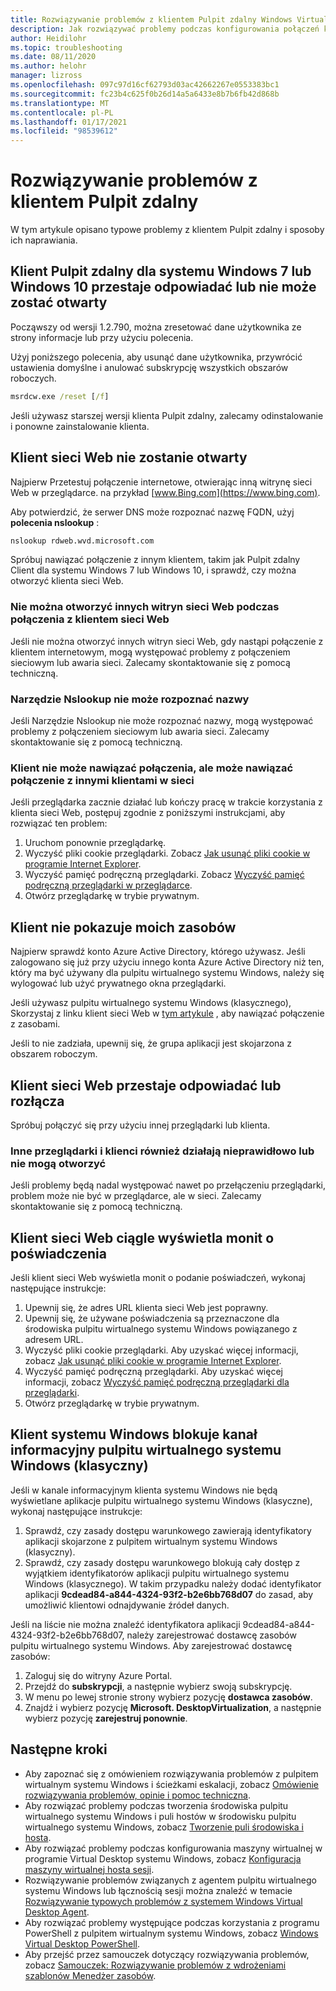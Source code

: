 ```yaml
---
title: Rozwiązywanie problemów z klientem Pulpit zdalny Windows Virtual Desktop — Azure
description: Jak rozwiązywać problemy podczas konfigurowania połączeń klienta w środowisku dzierżawy pulpitu wirtualnego systemu Windows.
author: Heidilohr
ms.topic: troubleshooting
ms.date: 08/11/2020
ms.author: helohr
manager: lizross
ms.openlocfilehash: 097c97d16cf62793d03ac42662267e0553383bc1
ms.sourcegitcommit: fc23b4c625f0b26d14a5a6433e8b7b6fb42d868b
ms.translationtype: MT
ms.contentlocale: pl-PL
ms.lasthandoff: 01/17/2021
ms.locfileid: "98539612"
---
```

# <a name="troubleshoot-the-remote-desktop-client"></a>Rozwiązywanie problemów z klientem Pulpit zdalny

W tym artykule opisano typowe problemy z klientem Pulpit zdalny i sposoby ich naprawiania.

## <a name="remote-desktop-client-for-windows-7-or-windows-10-stops-responding-or-cannot-be-opened"></a>Klient Pulpit zdalny dla systemu Windows 7 lub Windows 10 przestaje odpowiadać lub nie może zostać otwarty

Począwszy od wersji 1.2.790, można zresetować dane użytkownika ze strony informacje lub przy użyciu polecenia.

Użyj poniższego polecenia, aby usunąć dane użytkownika, przywrócić ustawienia domyślne i anulować subskrypcję wszystkich obszarów roboczych.

```cmd
msrdcw.exe /reset [/f]
```

Jeśli używasz starszej wersji klienta Pulpit zdalny, zalecamy odinstalowanie i ponowne zainstalowanie klienta.

## <a name="web-client-wont-open"></a>Klient sieci Web nie zostanie otwarty

Najpierw Przetestuj połączenie internetowe, otwierając inną witrynę sieci Web w przeglądarce. na przykład [www.Bing.com](https://www.bing.com).

Aby potwierdzić, że serwer DNS może rozpoznać nazwę FQDN, użyj **polecenia nslookup** :

```cmd
nslookup rdweb.wvd.microsoft.com
```

Spróbuj nawiązać połączenie z innym klientem, takim jak Pulpit zdalny Client dla systemu Windows 7 lub Windows 10, i sprawdź, czy można otworzyć klienta sieci Web.

### <a name="cant-open-other-websites-while-connected-to-the-web-client"></a>Nie można otworzyć innych witryn sieci Web podczas połączenia z klientem sieci Web

Jeśli nie można otworzyć innych witryn sieci Web, gdy nastąpi połączenie z klientem internetowym, mogą występować problemy z połączeniem sieciowym lub awaria sieci. Zalecamy skontaktowanie się z pomocą techniczną.

### <a name="nslookup-cant-resolve-the-name"></a>Narzędzie Nslookup nie może rozpoznać nazwy

Jeśli Narzędzie Nslookup nie może rozpoznać nazwy, mogą występować problemy z połączeniem sieciowym lub awaria sieci. Zalecamy skontaktowanie się z pomocą techniczną.

### <a name="your-client-cant-connect-but-other-clients-on-your-network-can-connect"></a>Klient nie może nawiązać połączenia, ale może nawiązać połączenie z innymi klientami w sieci

Jeśli przeglądarka zacznie działać lub kończy pracę w trakcie korzystania z klienta sieci Web, postępuj zgodnie z poniższymi instrukcjami, aby rozwiązać ten problem:

1. Uruchom ponownie przeglądarkę.
2. Wyczyść pliki cookie przeglądarki. Zobacz [Jak usunąć pliki cookie w programie Internet Explorer](https://support.microsoft.com/help/278835/how-to-delete-cookie-files-in-internet-explorer).
3. Wyczyść pamięć podręczną przeglądarki. Zobacz [Wyczyść pamięć podręczną przeglądarki w przeglądarce](https://binged.it/2RKyfdU).
4. Otwórz przeglądarkę w trybie prywatnym.

## <a name="client-doesnt-show-my-resources"></a>Klient nie pokazuje moich zasobów

Najpierw sprawdź konto Azure Active Directory, którego używasz. Jeśli zalogowano się już przy użyciu innego konta Azure Active Directory niż ten, który ma być używany dla pulpitu wirtualnego systemu Windows, należy się wylogować lub użyć prywatnego okna przeglądarki.

Jeśli używasz pulpitu wirtualnego systemu Windows (klasycznego), Skorzystaj z linku klient sieci Web w [tym artykule](./virtual-desktop-fall-2019/connect-web-2019.md) , aby nawiązać połączenie z zasobami.

Jeśli to nie zadziała, upewnij się, że grupa aplikacji jest skojarzona z obszarem roboczym.

## <a name="web-client-stops-responding-or-disconnects"></a>Klient sieci Web przestaje odpowiadać lub rozłącza

Spróbuj połączyć się przy użyciu innej przeglądarki lub klienta.

### <a name="other-browsers-and-clients-also-malfunction-or-fail-to-open"></a>Inne przeglądarki i klienci również działają nieprawidłowo lub nie mogą otworzyć

Jeśli problemy będą nadal występować nawet po przełączeniu przeglądarki, problem może nie być w przeglądarce, ale w sieci. Zalecamy skontaktowanie się z pomocą techniczną.

## <a name="web-client-keeps-prompting-for-credentials"></a>Klient sieci Web ciągle wyświetla monit o poświadczenia

Jeśli klient sieci Web wyświetla monit o podanie poświadczeń, wykonaj następujące instrukcje:

1. Upewnij się, że adres URL klienta sieci Web jest poprawny.
2. Upewnij się, że używane poświadczenia są przeznaczone dla środowiska pulpitu wirtualnego systemu Windows powiązanego z adresem URL.
3. Wyczyść pliki cookie przeglądarki. Aby uzyskać więcej informacji, zobacz [Jak usunąć pliki cookie w programie Internet Explorer](https://support.microsoft.com/help/278835/how-to-delete-cookie-files-in-internet-explorer).
4. Wyczyść pamięć podręczną przeglądarki. Aby uzyskać więcej informacji, zobacz [Wyczyść pamięć podręczną przeglądarki dla przeglądarki](https://binged.it/2RKyfdU).
5. Otwórz przeglądarkę w trybie prywatnym.

## <a name="windows-client-blocks-windows-virtual-desktop-classic-feed"></a>Klient systemu Windows blokuje kanał informacyjny pulpitu wirtualnego systemu Windows (klasyczny)

Jeśli w kanale informacyjnym klienta systemu Windows nie będą wyświetlane aplikacje pulpitu wirtualnego systemu Windows (klasyczne), wykonaj następujące instrukcje:

1. Sprawdź, czy zasady dostępu warunkowego zawierają identyfikatory aplikacji skojarzone z pulpitem wirtualnym systemu Windows (klasyczny).
2. Sprawdź, czy zasady dostępu warunkowego blokują cały dostęp z wyjątkiem identyfikatorów aplikacji pulpitu wirtualnego systemu Windows (klasycznego). W takim przypadku należy dodać identyfikator aplikacji **9cdead84-a844-4324-93f2-b2e6bb768d07** do zasad, aby umożliwić klientowi odnajdywanie źródeł danych.

Jeśli na liście nie można znaleźć identyfikatora aplikacji 9cdead84-a844-4324-93f2-b2e6bb768d07, należy zarejestrować dostawcę zasobów pulpitu wirtualnego systemu Windows. Aby zarejestrować dostawcę zasobów:

1. Zaloguj się do witryny Azure Portal.
2. Przejdź do **subskrypcji**, a następnie wybierz swoją subskrypcję.
3. W menu po lewej stronie strony wybierz pozycję **dostawca zasobów**.
4. Znajdź i wybierz pozycję **Microsoft. DesktopVirtualization**, a następnie wybierz pozycję **zarejestruj ponownie**.

## <a name="next-steps"></a>Następne kroki

- Aby zapoznać się z omówieniem rozwiązywania problemów z pulpitem wirtualnym systemu Windows i ścieżkami eskalacji, zobacz [Omówienie rozwiązywania problemów, opinie i pomoc techniczna](troubleshoot-set-up-overview.md).
- Aby rozwiązać problemy podczas tworzenia środowiska pulpitu wirtualnego systemu Windows i puli hostów w środowisku pulpitu wirtualnego systemu Windows, zobacz [Tworzenie puli środowiska i hosta](troubleshoot-set-up-issues.md).
- Aby rozwiązać problemy podczas konfigurowania maszyny wirtualnej w programie Virtual Desktop systemu Windows, zobacz [Konfiguracja maszyny wirtualnej hosta sesji](troubleshoot-vm-configuration.md).
- Rozwiązywanie problemów związanych z agentem pulpitu wirtualnego systemu Windows lub łącznością sesji można znaleźć w temacie [Rozwiązywanie typowych problemów z systemem Windows Virtual Desktop Agent](troubleshoot-agent.md).
- Aby rozwiązać problemy występujące podczas korzystania z programu PowerShell z pulpitem wirtualnym systemu Windows, zobacz [Windows Virtual Desktop PowerShell](troubleshoot-powershell.md).
- Aby przejść przez samouczek dotyczący rozwiązywania problemów, zobacz [Samouczek: Rozwiązywanie problemów z wdrożeniami szablonów Menedżer zasobów](../azure-resource-manager/templates/template-tutorial-troubleshoot.md).
